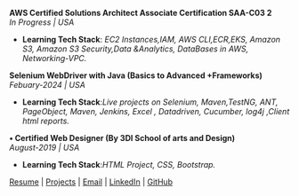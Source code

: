 
 
**AWS Certified Solutions Architect Associate Certification SAA-C03 2**  
*In Progress | USA*
- **Learning Tech Stack**: *EC2 Instances,IAM, AWS CLI,ECR,EKS, Amazon S3, Amazon S3 Security,Data &Analytics, DataBases in AWS, Networking-VPC.*
  
**Selenium WebDriver with Java (Basics to Advanced +Frameworks)**  
*Febuary-2024 | USA*
- **Learning Tech Stack**:*Live projects on Selenium, Maven,TestNG, ANT, PageObject, Maven, Jenkins, Excel , Datadriven, Cucumber, log4j ,Client html reports.*
  
**•	Certified Web Designer (By 3DI School of arts and Design)**  
*August-2019 | USA*
- **Learning Tech Stack**:*HTML Project, CSS, Bootstrap.*
  


[Resume](https://drive.google.com/file/d/1kyTj126V9o5nryPDzYleW1GfuWPNOLZU/view?usp=drive_link) | [Projects](projects.md#projects) | [Email](mailto:keerthanak1125@gmail.com) | [LinkedIn](http://linkedin.com/in/keerthana-reddy-ft25) | [GitHub](https://github.com/KeerthanaReddy1125)
